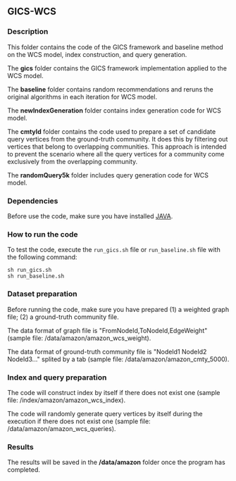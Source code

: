 ## GICS-WCS

### Description

This folder contains the code of the GICS framework and baseline method on the WCS model, index construction, and query generation.

The **gics** folder contains the GICS framework implementation applied to the WCS model.

The **baseline** folder contains random recommendations and reruns the original algorithms in each iteration for WCS model.

The **newIndexGeneration** folder contains index generation code for WCS model.

The **cmtyId** folder contains the code used to prepare a set of candidate query vertices from the ground-truth community. It does this by filtering out vertices that belong to overlapping communities. This approach is intended to prevent the scenario where all the query vertices for a community come exclusively from the overlapping community. 

The **randomQuery5k** folder includes query generation code for WCS model.

### Dependencies
Before use the code, make sure you have installed [JAVA](https://www.oracle.com/hk/java/technologies/downloads/).

### How to run the code
To test the code, execute the `run_gics.sh` file or `run_baseline.sh` file with the following command:


```
sh run_gics.sh
sh run_baseline.sh
```

### Dataset preparation
Before running the code, make sure you have prepared (1) a weighted graph file; (2) a ground-truth community file. 

The data format of graph file is "FromNodeId,ToNodeId,EdgeWeight" (sample file: /data/amazon/amazon_wcs_weight). 

The data format of ground-truth community file is "NodeId1	NodeId2	NodeId3..." splited by a tab (sample file: /data/amazon/amazon_cmty_5000). 

### Index and query preparation
The code will construct index by itself if there does not exist one (sample file: /index/amazon/amazon_wcs_index). 

The code will randomly generate query vertices by itself during the execution if there does not exist one (sample file: /data/amazon/amazon_wcs_queries). 

### Results
The results will be saved in the **/data/amazon** folder once the program has completed.
